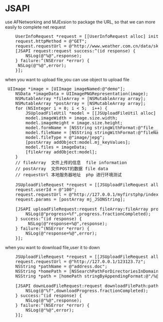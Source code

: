 # JSAPI
use AFNetworking and MJExsion to package the URL, so that we can more easily to complete net request  
<pre>
    UserInfoRequest *request = [[UserInfoRequest alloc] init];
    request.httpMethod = @"GET";
    request.requestUrl = @"http://www.weather.com.cn/data/sk/101010100.html";
    [JSAPI request:request success:^(id response) {
        NSLog(@"%@",response);
    } failure:^(NSError *error) {
     NSLog(@"%@",error);
    }];
</pre>

when you want to upload file,you can use object to upload file 
<pre>
 UIImage *image = [UIImage imageNamed:@"demo"];
    NSData *imageData = UIImagePNGRepresentation(image);
    NSMutableArray *fileArray = [NSMutableArray array];
    NSMutableArray *postArray = [NSMutableArray array];
    for (NSInteger i = 0; i < 5;  i++) {
        JSUploadFileUtil *model = [[JSUploadFileUtil alloc] init];
        model.imageWidth = image.size.width;
        model.imageHeight = image.size.height;
        model.formName = [NSString stringWithFormat:@"file__%ld",i];
        model.fileName = [NSString stringWithFormat:@"fileName__%ld",i];
        model.fileType = @"image/jepg";
        [postArray addObject:model.mj_keyValues];
        model.files = imageData;
        [fileArray addObject:model];
    }
    // fileArray  文件上传的信息  file information
    // postArray  文件POST的数据 file data
    // requestUrl 本地服务器地址  php 进行环境测试
    
    JSUploadFileRequest *request = [[JSUploadFileRequest alloc] init];
    request.userId = @"100";
    request.requestUrl = @"http://127.0.0.1/myfirstphp/index.php";
    request.params = [postArray mj_JSONString];
    
    [JSAPI uploadFileRequest:request fileArray:fileArray progress:^(NSProgress *progress) {
        NSLog(@"progress=%f",progress.fractionCompleted);
    } success:^(id response) {
         NSLog(@"response=%@",response);
    } failure:^(NSError *error) {
        NSLog(@"response=%@",error);
    }];
</pre>




when you want to download file,user it to down

<pre>
    JSUploadFileRequest *request = [[JSUploadFileRequest alloc] init];
    request.requestUrl = @"http://127.0.0.1/123123.7z";
    NSString *pathName = @"address.doc";
    NSString *homePath = [NSSearchPathForDirectoriesInDomains(NSDocumentDirectory, NSUserDomainMask, YES) lastObject];
    NSString *path = [homePath stringByAppendingFormat:@"/%@",pathName];
    
    [JSAPI downLoadFileRequest:request downloadFilePath:path progress:^(NSProgress *downloadProgress) {
        NSLog(@"%f",downloadProgress.fractionCompleted);
    } success:^(id response) {
        NSLog(@"%@",response);
    } failure:^(NSError *error) {
        NSLog(@"%@",error);
    }];
</pre>

